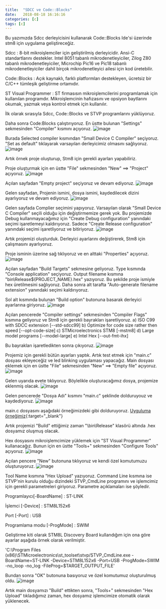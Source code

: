 ```yaml
---
title:  "SDCC ve Code::Blocks"
date:   2018-08-18 16:16:16
categories: [c]
tags: [c]
---
```


Bu yazımızda Sdcc derleyicisini kullanarak Code::Blocks Ide'si üzerinde stm8 için uygulama geliştireceğiz.

Sdcc : 8-bit mikroişlemciler için geliştirilmiş derleyicidir. Ansi-C standartlarını destekler. Intel 8051 tabanlı mikrodenetleyiciler, Zilog Z80 tabanlı mikrodenetleyiciler, Microchip Pic16 ve Pic18 tabanlı mikrodenetleyiciler dahil birçok mikrodenetleyici ailesi için kod üretebilir.

Code::Blocks : Açık kaynaklı, farklı platformları destekleyen, ücretsiz bir C/C++ tümleşik geliştirme ortamıdır.

ST Visual Programmer : ST firmasısın mikroişlemcilerini programlamak için kullanılan programdır. Mikroişlemcinin hafızasını ve opsiyon baytlarını okumak, yazmak veya kontrol etmek için kullanılır.

İlk olarak sırasıyla Sdcc, Code::Blocks ve STVP programlarını yüklüyoruz.

Daha sonra Code:Blocks çalıştırıyoruz.
En üstte bulunan "Settings" sekmesinden "Compiler" kısmını açıyoruz.
![image](/images/posts/code-blocks-1.jpg)

Burada Selected compiler kısmından "Small Device C Compiler" seçiyoruz.
"Set as default" tıklayarak varsayılan derleyicimiz olmasını sağlıyoruz.
![image](/images/posts/code-blocks-2.jpg)


Artık örnek proje oluşturup, Stm8 için gerekli ayarları yapabiliriz.

Proje oluşturmak için en üstte "File" sekmesinden "New" ==> "Project" açıyoruz.
![image](/images/posts/code-blocks-3.jpg)

Açılan sayfadan "Empty project" seçiyoruz ve devam ediyoruz.
![image](/images/posts/code-blocks-4.jpg)

Gelen sayfadan, Projenin ismini, dosya ismini, kaydedilecek dizini ayarlıyoruz ve devam ediyoruz.
![image](/images/posts/code-blocks-5.jpg)

Gelen sayfada Complier seçimini yapıyoruz. Varsayılan olarak "Small Device C Compiler" seçili olduğu için değiştirmemize gerek yok.
Bu projemizde Debug kullanmayacağımız için "Create Debug configuration" yanındaki seçimi işaretlemeyi kaldırıyoruz.
Sadece "Create Release configuration" yanındaki seçimi işaretliyoruz ve bitiriyoruz.
![image](/images/posts/code-blocks-6.jpg)

Artık projemizi oluşturduk. Derleyici ayarlarını değiştirerek, Stm8 için çalışmasını ayarlıyoruz.

Proje isminin üzerine sağ tıklıyoruz ve en alttaki "Properties" açıyoruz.
![image](/images/posts/code-blocks-7.jpg)

Açılan sayfadan "Build Targets" sekmesine geliyoruz.
Type kısmında "Console application" seçiyoruz.
Output filename kısmına "bin\Release\${PROJECT_NAME}.hex" yazıyoruz.
Bu şekilde proje ismiyle hex üretilmesini sağlıyoruz.
Daha sonra alt tarafta "Auto-generate filename extension" yanındaki seçimi kaldırıyoruz.

Sol alt kısmında bulunan "Build option" butonuna basarak derleyici ayarlarına giriyoruz.
![image](/images/posts/code-blocks-8.jpg)

Açılan pencerede "Compiler settings" sekmesinden "Compiler Flags" kısmına geliyoruz ve Stm8 için gerekli bayrakları işaretliyoruz.
	a) ISO C99 with SDCC extension [--std-sdcc99]
	b) Optimize for code size rather then speed [--opt-code-size]
	c) STMicroelectronics STM8 [-mstm8]
	d) Large model programs [--model-large]
	e) Intel Hex [--out-fmt-ihx]

Bu bayrakları işaretledikten sonra çıkıyoruz.
![image](/images/posts/code-blocks-9.jpg)

Projemiz için gerekli bütün ayarları yaptık.
Artık test etmek için "main.c" dosyası ekleyeceğiz ve led blinking uygulaması yapacağız.
Main dosyası eklemek için en üstte "File" sekmesinden "New" ==> "Empty file" açıyoruz.
![image](/images/posts/code-blocks-10.jpg)

Gelen uyarıda evete tıklıyoruz.
Böylelikle oluşturacağımız dosya, projemize eklenmiş olacak.
![image](/images/posts/code-blocks-11.jpg)

Gelen pencerede "Dosya Adı" kısmını "main.c" şeklinde dolduruyouz ve kaydediyoruz.
![image](/images/posts/code-blocks-12.jpg)

main.c dosyasını aşağıdaki örneğimizdeki gibi dolduruyoruz.
[Uyguluma örneğimiz](https://github.com/bketen/Stm8-Sdcc-Example){:target="_blank"}

Artık projemizi "Build" ettiğimiz zaman "\bin\Release" klasörü altında .hex dosyamız oluşmuş olacak.


Hex dosyasını mikroişlemcimize yüklemek için "ST Visual Programmer" kullanacağız.
Bunun için en üstte "Tools+" sekmesinden "Configure Tools" açıyoruz.
![image](/images/posts/code-blocks-13.jpg)

Açılan pencere "New" butonuna tıklıyoruz ve kendi özel komutumuzu oluşturuyoruz.
![image](/images/posts/code-blocks-14.jpg)

Tool Name kısmına "Hex Upload" yazıyoruz.
Command Line kısmına ise STVP'nin kurulu olduğu dizindeki STVP_CmdLine programını ve işlemcimiz için gerekli parametreleri giriyoruz.
Parametre açıklamaları ise şöyledir.

Programlayıcı[-BoardName] : ST-LINK

İşlemci [-Device] : STM8L152x6

Port [-Port] : USB

Programlama modu [-ProgMode] : SWIM

Geliştirme kiti olarak STM8L Discovery Board kullandığım için ona göre ayarlar aşağıda örnek olarak verilmiştir.

'C:\Program Files (x86)\STMicroelectronics\st_toolset\stvp/STVP_CmdLine.exe -BoardName=ST-LINK -Device=STM8L152x6 -Port=USB -ProgMode=SWIM -no_loop -no_log -FileProg=$TARGET_OUTPUT_FILE'

Bundan sonra "OK" butonuna basıyoruz ve özel komutumuz oluşturulmuş oldu.
![image](/images/posts/code-blocks-15.jpg)

Artık main dosyamızı "Build" ettikten sonra, "Tools+" sekmesinden "Hex Upload" tıkladığımız zaman, hex dosyamız işlemcimize otomatik olarak yüklenecek.
